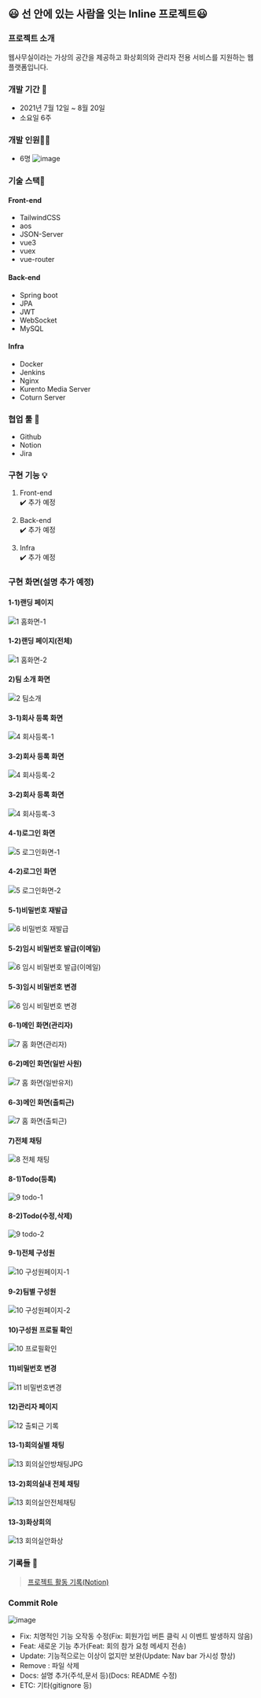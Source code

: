 ## :smiley: 선 안에 있는 사람을 잇는 Inline 프로젝트:smiley:
 
### 프로젝트 소개
 웹사무실이라는 가상의 공간을 제공하고 화상회의와 관리자 전용 서비스를 지원하는 웹 플랫폼입니다.
   
### 개발 기간 📆 
* 2021년 7월 12일 ~ 8월 20일
* 소요일 6주

### 개발 인원🙎‍♂️
* 6명
![image](https://user-images.githubusercontent.com/66583397/130754089-4606b817-10e0-480b-b6d5-fc1891f3487e.png)


### 기술 스택🌈
#### Front-end
* TailwindCSS
* aos
* JSON-Server
* vue3
* vuex
* vue-router
#### Back-end
* Spring boot
* JPA
* JWT
* WebSocket
* MySQL
#### Infra
* Docker
* Jenkins
* Nginx
* Kurento Media Server
* Coturn Server

### 협업 툴 🔨
* Github 
* Notion
* Jira

### 구현 기능 💡
1) Front-end  
✔️ 추가 예정

2) Back-end  
✔️ 추가 예정

3) Infra  
✔️ 추가 예정

### 구현 화면(설명 추가 예정)
#### 1-1)랜딩 페이지
![1 홈화면-1](https://user-images.githubusercontent.com/66583397/135076926-bb28f2cc-d852-4e52-b80d-30cef32c70c3.jpg)
#### 1-2)랜딩 페이지(전체)
![1 홈화면-2](https://user-images.githubusercontent.com/66583397/135076929-15b21225-59b7-458f-a127-dd8c2e47f568.jpg)
#### 2)팀 소개 화면
![2 팀소개](https://user-images.githubusercontent.com/66583397/135076932-1bfd4dd9-5727-49cd-af1e-e2982eac7262.jpg)
#### 3-1)회사 등록 화면
![4 회사등록-1](https://user-images.githubusercontent.com/66583397/135076934-6787c970-ddee-4a96-8289-b6f50d55f0a4.jpg)
#### 3-2)회사 등록 화면
![4 회사등록-2](https://user-images.githubusercontent.com/66583397/135076936-88ad279c-1d63-450e-8c32-a5bff066069c.jpg)
#### 3-2)회사 등록 화면
![4 회사등록-3](https://user-images.githubusercontent.com/66583397/135076933-7a15b3a3-84be-4d84-aed4-5cd569a615bb.jpg)
#### 4-1)로그인 화면
![5 로그인화면-1](https://user-images.githubusercontent.com/66583397/135076938-2025242e-36d6-4c70-884d-865c8578359a.jpg)
#### 4-2)로그인 화면
![5 로그인화면-2](https://user-images.githubusercontent.com/66583397/135076940-3482db5d-5b3a-4acc-9bc8-ad2e3ad23e8d.jpg)
#### 5-1)비밀번호 재발급
![6 비밀번호 재발급](https://user-images.githubusercontent.com/66583397/135076941-316f0172-1e7f-4e78-8949-fa7a8e76d2c5.jpg)
#### 5-2)임시 비밀번호 발급(이메일)
![6 임시 비밀번호 발급(이메일)](https://user-images.githubusercontent.com/66583397/135076943-ea42c35c-fea4-447e-ac61-067677dcb647.jpg)
#### 5-3)임시 비밀번호 변경
![6 임시 비밀번호 변경](https://user-images.githubusercontent.com/66583397/135076946-ccc87362-c0e8-4536-ad67-fe43c5380cc7.jpg)
#### 6-1)메인 화면(관리자)
![7 홈 화면(관리자)](https://user-images.githubusercontent.com/66583397/135076951-c54f1035-e753-4900-bc45-05544ba1b826.jpg)
#### 6-2)메인 화면(일반 사원)
![7 홈 화면(일반유저)](https://user-images.githubusercontent.com/66583397/135076952-a65144df-8eae-4101-b0cf-2f5a386721c8.jpg)
#### 6-3)메인 화면(출퇴근)
![7 홈 화면(출퇴근)](https://user-images.githubusercontent.com/66583397/135076955-6e0215ce-dfdf-43d5-b70a-0466b740d497.jpg)
#### 7)전체 채팅
![8 전체 채팅](https://user-images.githubusercontent.com/66583397/135076957-29e8bb94-a53f-4846-849e-9fb6c9f8c3ff.jpg)
#### 8-1)Todo(등록)
![9 todo-1](https://user-images.githubusercontent.com/66583397/135076960-b101a32d-508f-491b-8e28-5e1ff3101f7a.jpg)
#### 8-2)Todo(수정,삭제)
![9 todo-2](https://user-images.githubusercontent.com/66583397/135076963-dfe4e00b-1bfd-4472-84e0-d31207b86c69.jpg)
#### 9-1)전체 구성원
![10 구성원페이지-1](https://user-images.githubusercontent.com/66583397/135076966-4f585fa5-d9af-46db-bdae-b5ac016715fe.jpg)
#### 9-2)팀별 구성원
![10 구성원페이지-2](https://user-images.githubusercontent.com/66583397/135076968-8e277e74-0de1-4eed-bd5a-07894a743ac1.jpg)
#### 10)구성원 프로필 확인
![10 프로필확인](https://user-images.githubusercontent.com/66583397/135076971-0c011898-8325-4e6f-b38d-f419fa74911a.jpg)
#### 11)비밀번호 변경
![11 비밀번호변경](https://user-images.githubusercontent.com/66583397/135076972-f3b2ebd1-1544-4eaa-a035-361fb52b310d.jpg)
#### 12)관리자 페이지
![12 출퇴근 기록](https://user-images.githubusercontent.com/66583397/135076974-3e29c659-83ce-4039-ab5a-4a144a59fda2.jpg)
#### 13-1)회의실별 채팅
![13 회의실안방채팅JPG](https://user-images.githubusercontent.com/66583397/135076976-703f8043-eb8f-434c-be4c-c0850d3816f7.JPG)
#### 13-2)회의실내 전체 채팅
![13 회의실안전체채팅](https://user-images.githubusercontent.com/66583397/135076982-1a437887-24be-4e95-a421-ac5d7537a86d.JPG)
#### 13-3)화상회의
![13 회의실안화상](https://user-images.githubusercontent.com/66583397/135076984-339ec632-2ad8-49c9-855e-a9cdfbd45384.JPG)


### 기록들 :speech_balloon: 
> [프로젝트 활동 기록(Notion)](https://www.notion.so/binitiger/SSAFY_-2-_7-c80a086175fe43c09e8fc5ad01f0ba8e)

### Commit Role
![image](https://user-images.githubusercontent.com/66583397/126730413-60f85a6c-40dd-4246-a5e7-24015ea3fe0a.png)
- Fix: 치명적인 기능 오작동 수정(Fix: 회원가입 버튼 클릭 시 이벤트 발생하지 않음)
- Feat: 새로운 기능 추가(Feat: 회의 참가 요청 메세지 전송)
- Update: 기능적으로는 이상이 없지만 보완(Update: Nav bar 가시성 향상)
- Remove : 파일 삭제
- Docs: 설명 추가(주석,문서 등)(Docs: README 수정)
- ETC: 기타(gitignore 등) 
